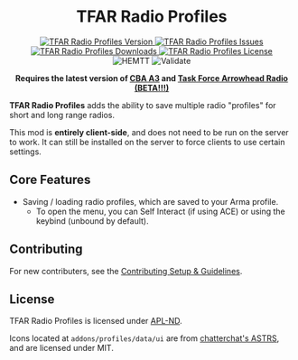 <!-- If you want to make changes to this README, you need to also modify the README.md in the docs folder as well -->

<h1 align="center">TFAR Radio Profiles</h1>
<p align="center">
    <a href="https://github.com/DartsArmaMods/TFARRadioProfiles/releases/latest">
        <img src="https://img.shields.io/badge/Version-1.0.3-blue?style=flat-square" alt="TFAR Radio Profiles Version">
    </a>
    <a href="https://github.com/DartsArmaMods/TFARRadioProfiles/issues">
        <img src="https://img.shields.io/github/issues-raw/DartsArmaMods/TFARRadioProfiles.svg?style=flat-square&label=Issues" alt="TFAR Radio Profiles Issues">
    </a>
    <a href="https://steamcommunity.com/sharedfiles/filedetails/?id=3412554962">
        <img src="https://img.shields.io/steam/downloads/3412554962.svg?style=flat-square&label=Downloads" alt="TFAR Radio Profiles Downloads">
    </a>
    <a href="https://github.com/DartsArmaMods/TFARRadioProfiles/blob/master/LICENSE">
        <img src="https://img.shields.io/badge/License-APL ND-red?style=flat-square" alt="TFAR Radio Profiles License">
    </a>
    <br>
    <img src="https://img.shields.io/github/actions/workflow/status/DartsArmaMods/TFARRadioProfiles/hemtt.yml?style=flat-square&label=HEMTT" alt="HEMTT">
    <img src="https://img.shields.io/github/actions/workflow/status/DartsArmaMods/TFARRadioProfiles/arma.yml?style=flat-square&label=Validate" alt="Validate">
</p>

<p align="center">
    <b>Requires the latest version of <a href="https://github.com/CBATeam/CBA_A3/releases/latest">CBA A3</a> and <a href="https://github.com/michail-nikolaev/task-force-arma-3-radio/releases/latest">Task Force Arrowhead Radio (BETA!!!)</a></b>
</p>

**TFAR Radio Profiles** adds the ability to save multiple radio "profiles" for short and long range radios.

This mod is **entirely client-side**, and does not need to be run on the server to work. It can still be installed on the server to force clients to use certain settings.

## Core Features
- Saving / loading radio profiles, which are saved to your Arma profile.
  - To open the menu, you can Self Interact (if using ACE) or using the keybind (unbound by default).

## Contributing
For new contributers, see the [Contributing Setup & Guidelines](./.github/CONTRIBUTING.md).

## License
TFAR Radio Profiles is licensed under [APL-ND](./LICENSE.md).

Icons located at `addons/profiles/data/ui` are from [chatterchat's ASTRS](https://github.com/chatterchats/ASTRS), and are licensed under MIT.